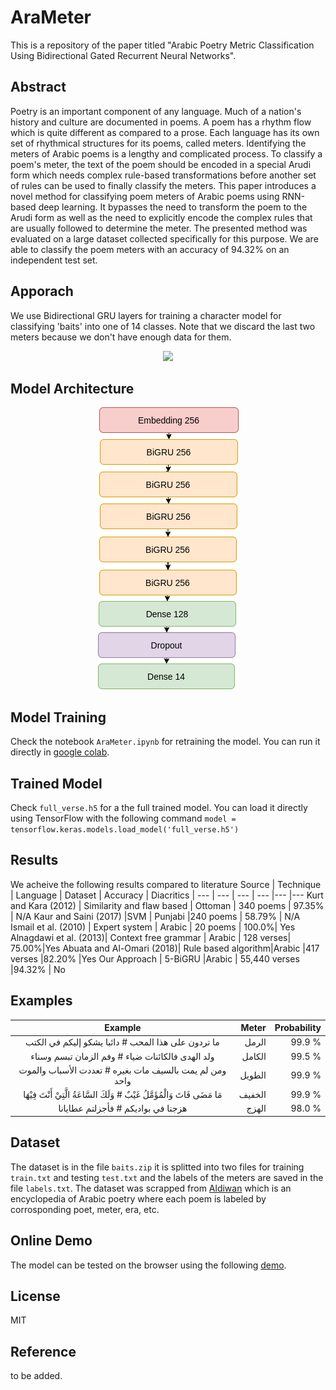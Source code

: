 # AraMeter
This is a repository of the paper titled 
"Arabic Poetry Metric Classification Using Bidirectional Gated Recurrent Neural Networks". 

## Abstract
Poetry is an important component of any language. Much of a nation's history and culture are documented in poems. A poem has a rhythm flow which is quite different as compared to a prose. Each language has its own set of rhythmical structures for its poems, called meters.
Identifying the meters of Arabic poems is a lengthy and complicated process. To classify a poem's meter, the text of the poem should be encoded in a special Arudi form which needs complex rule-based transformations before another set of rules can be used to finally classify the meters. This paper introduces a novel method for classifying poem meters of Arabic poems using RNN-based deep learning. It bypasses the need to transform the poem to the Arudi form as well as the need to explicitly encode the complex rules that are usually followed to determine the meter. The presented method was evaluated on a large dataset collected specifically for this purpose. We are able to classify the poem meters with an accuracy of 94.32\% on an independent test set.

## Apporach 
We use Bidirectional GRU layers for training a character model for classifying 'baits' into one of 14 classes. Note that we discard the last two meters because we don't have enough data for them.

<p align="center">
  <img src = "meter.png"/>
</p>

## Model Architecture
<p align="center">
  <img src = "model.png"/>
</p>

## Model Training 

Check the notebook `AraMeter.ipynb` for retraining the model. You can run it directly in [google colab](https://colab.research.google.com/github/zaidalyafeai/AraMeter/AraMeter.ipynb).

## Trained Model 

Check `full_verse.h5` for a the full trained model. You can load it directly using TensorFlow with the following command `model = tensorflow.keras.models.load_model('full_verse.h5')`

## Results
We acheive the following results compared to literature 
Source | Technique | Language | Dataset | Accuracy | Diacritics |
--- | --- | --- | --- |--- |--- 
Kurt and Kara (2012) | Similarity and flaw based  | Ottoman | 340 poems | 97.35% | N/A
Kaur and Saini (2017) |SVM | Punjabi |240 poems | 58.79% | N/A
Ismail et al. (2010) | Expert system | Arabic | 20 poems | 100.0%| Yes 
Alnagdawi et al. (2013)| Context free grammar | Arabic | 128 verses| 75.00%|Yes
Abuata and Al-Omari (2018)| Rule based algorithm|Arabic |417 verses |82.20% |Yes 
Our Approach | 5-BiGRU |Arabic | 55,440 verses |94.32% | No
## Examples 

<table>
<thead>
<tr>
<th align="center">Example</th>
<th align="right">Meter</th>
<th align="right">Probability</th>

</tr>
</thead>
<tbody>

<tr>
<td align="center">ما تردون على هذا المحب # دائبا يشكو إليكم في الكتب</td>
<td align="right">الرمل</td>
<td align="right">99.9 %</td>
</tr>  

<tr>
<td align="center">ولد الهدى فالكائنات ضياء # وفم الزمان تبسم وسناء</td>
<td align="right">الكامل</td>
<td align="right">99.5 %</td>
</tr>  

<tr>
<td align="center">ومن لم يمت بالسيف مات بغيره # تعددت الأسباب والموت واحد</td>
<td align="right">الطويل</td>
<td align="right">99.9 %</td>
</tr>  
 
<tr>
<td align="center">مَا مَضَى فَاتَ وَالْمُؤَمَّلُ غَيْبٌ # وَلَكَ السَّاعَةُ الَّتِيْ أَنْتَ فِيْهَا
</td>
<td align="right">الخفيف</td>
<td align="right">99.9 %</td>
</tr> 

<tr>
<td align="center">هزجنا في بواديكم # فأجزلتم عطايانا

</td>
<td align="right">الهزج</td>
<td align="right">98.0 %</td>
</tr> 
</tbody></table>

## Dataset 

The dataset is in the file `baits.zip` it is splitted into two files for training `train.txt` and testing `test.txt` and the labels of the meters are saved in the file `labels.txt`. The dataset was scrapped from [Aldiwan](https://www.aldiwan.net/) which is an encyclopedia of Arabic poetry where each poem is labeled by corrosponding poet, meter, era, etc. 

## Online Demo 

The model can be tested on the browser using the following [demo](https://zaidalyafeai.github.io/ARBML/Interfaces/Website/ArabicPoemMeterClassification/index.html). 

## License 

MIT 

## Reference 

to be added.
